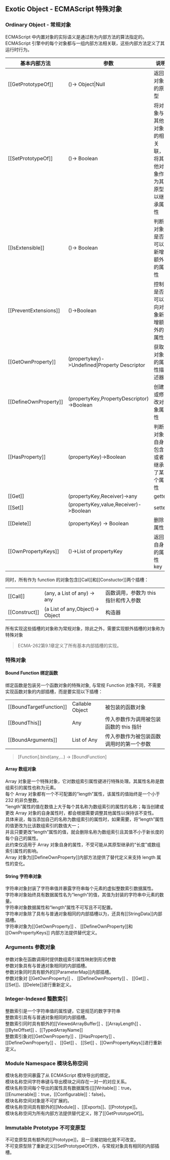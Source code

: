 ## Exotic Object - ECMAScript 特殊对象

### Ordinary Object - 常规对象

ECMAScript 中内置对象的实际语义是通过称为内部方法的算法指定的。
ECMAScript 引擎中的每个对象都与一组内部方法相关联，这些内部方法定义了其运行时行为。

| 基本内部方法          | 参数                                          | 说明                                                     |
| --------------------- | --------------------------------------------- | -------------------------------------------------------- |
| [[GetPrototypeOf]]    | ()-> Object\|Null                             | 返回对象的原型                                           |
| [[SetPrototypeOf]]    | ()-> Boolean                                  | 将对象与其他对象的相关联，将其他对象作为其原型以继承属性 |
| [[IsExtensible]]      | ()-> Boolean                                  | 判断对象是否可以新增额外的属性                           |
| [[PreventExtensions]] | ()->Boolean                                   | 控制是否可以向对象新增额外的属性                         |
| [[GetOwnProperty]]    | (propertykey)->Undefined\|Property Descriptor | 获取对象的属性描述器                                     |
| [[DefineOwnProperty]] | (propertyKey,PropertyDescriptor)->Boolean     | 创建或修改对象属性                                       |
| [[HasProperty]]       | (propertyKey)->Boolean                        | 判断对象自身包含或者继承了某个属性                       |
| [[Get]]               | (propertyKey,Receiver)->any                   | getter                                                   |
| [[Set]]               | (propertyKey,value,Receiver)->Boolean         | setter                                                   |
| [[Delete]]            | (propertyKey) -> Boolean                      | 删除属性                                                 |
| [[OwnPropertyKeys]]   | ()->List of propertyKey                       | 返回自身的属性 key                                       |

同时，所有作为 function 的对象包含[[Call]]和[[Constuctor]]两个插槽：

|               |                                |                                      |
| ------------- | ------------------------------ | ------------------------------------ |
| [[Call]]      | (any, a List of any) → any     | 函数调用，参数为 this 指针和传入参数 |
| [[Construct]] | (a List of any,Object)→ Object | 构造器                               |

所有实现这些插槽的对象称为常规对象，除此之外，需要实现额外插槽的对象称为特殊对象
> ECMA-262第9.1章定义了所有基本内部插槽的实现。

### 特殊对象

#### Bound Function 绑定函数

绑定函数是包装另一个函数对象的特殊对象, 与常规 Function 对象不同，不需要实现函数对象的内部插槽，而是要实现以下插槽：

|                         |                 |                                          |
| ----------------------- | --------------- | ---------------------------------------- |
| [[BoundTargetFunction]] | Callable Object | 被包装的函数对象                         |
| [[BoundThis]]           | Any             | 传入参数作为调用被包装函数的 this 指针   |
| [[BoundArguments]]      | List of Any     | 传入参数作为被包装函数调用时的第一个参数 |

> [Function].bind(any,...) -> [BoundFunction]

#### Array 数组对象

Array 对象是一个特殊对象，它对数组索引属性键进行特殊处理。其属性名称是数组索引的属性也称为元素。<br>
每个 Array 对象都有一个不可配置的“length”属性，该属性的值始终是一个小于 232 的非负整数。<br>
“length”属性的值在数值上大于每个其名称为数组索引的属性的名称；每当创建或更改 Array 对象的自身属性时，都会根据需要调整其他属性以保持该不变性。<br>
具体来说，每当添加自己的名称为数组索引的属性时，如果需要，将“length”属性的值更改为比该数组索引的数值大一；<br>
并且只要更改“length”属性的值，就会删除名称为数组索引且其值不小于新长度的每个自己的属性。<br>
此约束仅适用于 Array 对象自身的属性，不受可能从其原型继承的“长度”或数组索引属性的影响。<br>
Array 对象为[[DefineOwnProperty]]内部方法提供了替代定义来支持 length 属性的变化。

#### String 字符串对象

字符串对象封装了字符串值并暴露字符串每个元素的虚拟整数索引数据属性。<br>
字符串对象始终具有数据属性名为“length”的值，其值为封装的字符串中元素的数量。<br>
字符串对象数据属性和“length”属性不可写且不可配置。<br>
字符串对象除了具有与普通对象相同的内部插槽以为，还具有[[StringData]]内部插槽。<br>
字符串对象为[[GetOwnProperty]] 、 [[DefineOwnProperty]]和[[OwnPropertyKeys]] 内部方法提供替代定义。

### Arguments 参数对象

参数对象在函数调用时提供数组索引属性映射到形式参数<br>
参数对象具有与普通对象相同的内部插槽。<br>
参数对象同时具有额外的[[ParameterMap]]内部插槽。<br>
参数对象对 [[GetOwnProperty]] 、 [[DefineOwnProperty]] 、 [[Get]] 、 [[Set]]、[[Delete]]进行重新定义。

### Integer-Indexed 整数索引

整数索引是一个字符串值的属性键，它是规范的数字字符串<br>
整数索引具有与普通对象相同的内部插槽。<br>
整数索引同时具有额外的[[ViewedArrayBuffer]] 、[[ArrayLength]] 、[[ByteOffset]] 、[[TypedArrayName]] <br>
整数索引象对[[GetOwnProperty]] 、[[HasProperty]] 、[[DefineOwnProperty]] 、 [[Get]] 、 [[Set]] 、[[OwnPropertyKeys]]进行重新定义。

### Module Namespace 模块名称空间

模块名称空间暴露了从 ECMAScript 模块导出的绑定。<br>
模块名称空间字符串键与导出模块之间存在一对一的对应关系。<br>
模块名称空间每个导出的属性具有数据属性{[[[Writable]]：true，[[Enumerable]]：true，[[Configurable]]：false}。<br>
模块名称空间对象是不可扩展的。<br>
模块名称空间具有额外的[[Module]] 、[[Exports]]、[[Prototype]]。<br>
模块名称空间为所有内部方法提供替代定义，除了[[GetPrototypeOf]]。

### Immutable Prototype 不可变原型

不可变原型具有额外的[[Prototype]]，且一旦被初始化就不可改变。<br>
不可变原型除了重新定义[[SetPrototypeOf]]外，与常规对象具有相同的内部插槽。
